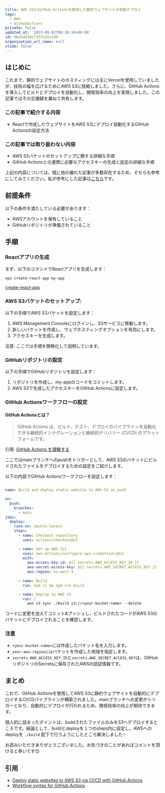 ```yaml
---
title: AWS S3とGitHub Actionsを使用した静的ウェブサイトの自動デプロイ
tags:
  - AWS
  - GitHubActions
private: false
updated_at: '2023-09-02T00:38:10+09:00'
id: 0bda4b38c75533a5c198
organization_url_name: null
slide: false
---
```

## はじめに
これまで、静的ウェブサイトのホスティングには主にVercelを使用していましたが、技術の幅を広げるためにAWS S3に挑戦しました。さらに、GitHub Actionsを導入してビルドとデプロイを自動化し、開発効率の向上を実現しました。この記事ではその忘備録を兼ねて共有します。

### この記事で紹介する内容
- Reactで作成したウェブサイトをAWS S3にデプロイ自動化するGitHub Actionsの設定方法

### この記事では取り扱わない内容
- AWS S3バケットのセットアップに関する詳細な手順
- GitHub Actionsとの連携に必要なアクセスキーの生成と設定の詳細な手順

上記の内容については、既に他の優れた記事が多数存在するため、そちらも参考にしてみてください。私が参考にした記事は[こちら](https://baimamboukar.medium.com/deploy-static-websites-to-aws-s3-via-ci-cd-with-github-actions-faa8c7432a5f)です。

## 前提条件

以下の条件を満たしている必要があります：

- AWSアカウントを保有していること
- GitHubリポジトリが準備されていること

## 手順

### Reactアプリの生成

まず、以下のコマンドでReactアプリを生成します：

```bash
npx create-react-app my-app
```

[create-react-app](https://github.com/facebook/create-react-app)



### AWS S3バケットのセットアップ:

以下の手順でAWS S3バケットを設定します：

1. AWS Management Consoleにログインし、S3サービスに移動します。
2. 新しいバケットを作成し、ウェブホスティングオプションを有効にします。
3. アクセスキーを生成します。

注意: ここでは手順を簡略化して説明しています。

### GitHubリポジトリの設定

以下の手順でGitHubリポジトリを設定します：

1. リポジトリを作成し、my-appのコードをコミットします。
2. AWS S3で生成したアクセスキーをGitHub Actionsに設定します。

### GitHub Actionsワークフローの設定

#### GitHub Actionsとは？
> GitHub Actions は、ビルド、テスト、デプロイのパイプラインを自動化できる継続的インテグレーションと継続的デリバリー (CI/CD) のプラットフォームです。

引用: [GitHub Actions を理解する](https://docs.github.com/ja/actions/learn-github-actions/understanding-github-actions)

ここではmainブランチへのpushをトリガーとして、AWS S3のバケットにビルドされたファイルをデプロイするための設定をご紹介します。

以下の内容でGitHub Actionsワークフローを設定します：

```yaml:sample.yaml

name: Build and deploy static website to AWS-S3 on push

on:
  push:
    branches:
      - main
jobs: 
  deploy:
    runs-on: ubuntu-latest
    steps:
      - name: Checkout repository
        uses: actions/checkout@v2

      - name: Set up AWS CLI
        uses: aws-actions/configure-aws-credentials@v1
        with:
          aws-access-key-id: ${{ secrets.AWS_ACCESS_KEY_ID }}
          aws-secret-access-key: ${{ secrets.AWS_SECRET_ACCESS_KEY }}
          aws-region: eu-west-3
      
      - name: Build
        run: npm ci && npm run build

      - name: Deploy to AWS S3
        run: |
          aws s3 sync ./build s3://<your-bucket-name> --delete
```

コードに変更を加えてコミット&プッシュし、ビルドされたコードがAWS S3のバケットにデプロイされることを確認します。

### 注意

- `<your-bucket-name>`には作成したバケット名を入力します。
- `your-aws-regionには`バケットを作成した地域を指定します。
- `secrets.AWS_ACCESS_KEY_ID`と`secrets.AWS_SECRET_ACCESS_KEY`は、GitHubリポジトリのSecretsに保存されたAWSの認証情報です。


## まとめ

これで、GitHub Actionsを使用してAWS S3に静的ウェブサイトを自動的にデプロイするCI/CDパイプラインが構築されました。mainブランチへの変更がトリガーとなり、自動的にデプロイが行われるため、開発効率の向上が期待できます。

個人的に詰まったポイントは、buildされたファイルのみをS3へデプロイするところです。結論として、buildとdeployを１つのsteps内に設定し、AWSへのdeployを `./build` 配下で行うようにしたところ解決しました:sparkles:

お読みいただきありがとうございました。お気づきのことがあればコメントを頂けると幸いです😊

## 引用
- [Deploy static websites to AWS S3 via CI/CD with GitHub Actions](https://baimamboukar.medium.com/deploy-static-websites-to-aws-s3-via-ci-cd-with-github-actions-faa8c7432a5f)
- [Workflow syntax for GitHub Actions](https://docs.github.com/en/actions/using-workflows/workflow-syntax-for-github-actions)
